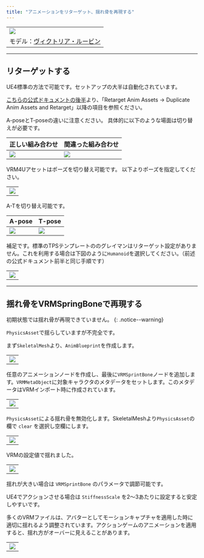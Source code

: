```yaml
---
title: "アニメーションをリターゲット、揺れ骨を再現する"
---
```


||
|-|
|[![](./assets/images/01c_top.png)](../assets/images/01c_top.png)|
|モデル：[ヴィクトリア・ルービン](https://hub.vroid.com/characters/2792872861023597723/models/5013769147837660446)|


----
## リターゲットする

UE4標準の方法で可能です。セットアップの大半は自動化されています。

[こちらの公式ドキュメントの後半](https://docs.unrealengine.com/ja/Engine/Animation/AnimHowTo/Retargeting/index.html)より、「Retarget Anim Assets -> Duplicate Anim Assets and Retarget」以降の項目を参照ください。


A-poseとT-poseの違いに注意ください。
具体的に以下のような場面は切り替えが必要です。

|正しい組み合わせ|間違った組み合わせ|
|-|-|
|[![](./assets/images/01c_reta.png)](../assets/images/01c_reta.png)|[![](./assets/images/01c_rett.png)](../assets/images/01c_rett.png)|




VRM4Uアセットはポーズを切り替え可能です。
以下よりポーズを指定してください。

||
|-|
|[![](./assets/images/01c_ta.png)](../assets/images/01c_ta.png)|

A-Tを切り替え可能です。

|A-pose|T-pose|
|-|-|
|[![](./assets/images/01c_a.png)](../assets/images/01c_a.png)|[![](./assets/images/01c_t.png)](../assets/images/01c_t.png)|


補足です。標準のTPSテンプレートののグレイマンはリターゲット設定がありません。これを利用する場合は下図のように`Humanoid`を選択してください。（前述の公式ドキュメント前半と同じ手順です）

||
|-|
|[![](./assets/images/01c_gray1.png)](../assets/images/01c_gray1.png)|

----

## 揺れ骨をVRMSpringBoneで再現する

初期状態では揺れ骨が再現できていません。
{: .notice--warning}

`PhysicsAsset`で揺らしていますが不完全です。

まず`SkeletalMesh`より、`AnimBlueprint`を作成します。

||
|-|
|[![](./assets/images/01c_anim1.png)](../assets/images/01c_anim1.png)|


任意のアニメーションノードを作成し、最後に`VRMSprintBone`ノードを追加します。`VRMMetaObject`に対象キャラクタのメタデータをセットします。このメタデータはVRMインポート時に作成されています。

||
|-|
|[![](./assets/images/01c_anim2.png)](../assets/images/01c_anim2.png)|

`PhysicsAsset`による揺れ骨を無効化します。SkeletalMeshより`PhysicsAsset`の欄で `clear` を選択し空欄にします。

||
|-|
|[![](./assets/images/01c_anim3.png)](../assets/images/01c_anim3.png)|

VRMの設定値で揺れました。

||
|-|
|[![](./assets/images/01c_anim4.png)](../assets/images/01c_anim4.png)|

揺れが大きい場合は `VRMSprintBone` のパラメータで調節可能です。

UE4でアクションさせる場合は `StiffnessScale` を2～3あたりに設定すると安定しやすいです。

多くのVRMファイルは、アバターとしてモーションキャプチャを適用した時に適切に揺れるよう調整されています。アクションゲームのアニメーションを適用すると、揺れ方がオーバーに見えることがあります。


||
|-|
|[![](./assets/images/01c_anim5.png)](../assets/images/01c_anim5.png)|

